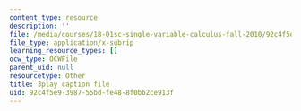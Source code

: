 ```yaml
---
content_type: resource
description: ''
file: /media/courses/18-01sc-single-variable-calculus-fall-2010/92c4f5e9398755bdfe488f0bb2ce913f_-MI0b4h3rS0.srt
file_type: application/x-subrip
learning_resource_types: []
ocw_type: OCWFile
parent_uid: null
resourcetype: Other
title: 3play caption file
uid: 92c4f5e9-3987-55bd-fe48-8f0bb2ce913f
---
```

